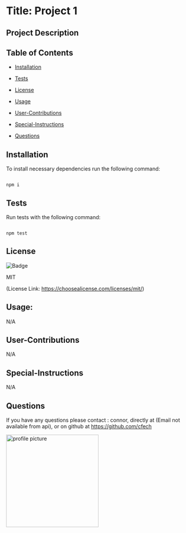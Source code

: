 
# Title: Project 1

## Project Description

## Table of Contents

* [Installation](#Installation)  

* [Tests](#Tests) 

* [License](#License) 

* [Usage](#Usage) 

* [User-Contributions](#User-Contributions) 

* [Special-Instructions](#Special-Instructions) 

* [Questions](#Questions)  

## Installation
To install necessary dependencies run the following command:
<pre><code>
npm i
</code></pre>


## Tests
Run tests with the following command:
<pre><code>
npm test
</code></pre>

## License
![Badge](https://img.shields.io/static/v1?label=MIT&message=Secure&color=blue)

MIT 

(License Link:  https://choosealicense.com/licenses/mit/)

## Usage: 
N/A

## User-Contributions
N/A

## Special-Instructions 
N/A

## Questions

If you have any questions please contact : connor, directly at (Email not available from api), or on github at https://github.com/cfech

<img src = "https://avatars2.githubusercontent.com/u/59180206?v=4" alt = "profile picture" width = "250"/>


